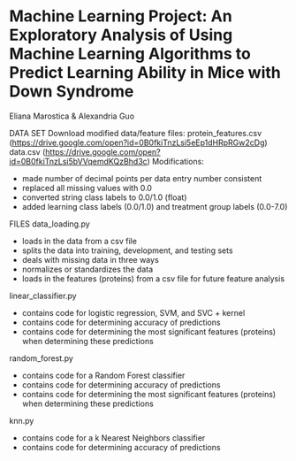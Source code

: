 # Machine Learning Project: An Exploratory Analysis of Using Machine Learning Algorithms to Predict Learning Ability in Mice with Down Syndrome

Eliana Marostica & Alexandria Guo

DATA SET
Download modified data/feature files:
  protein_features.csv (https://drive.google.com/open?id=0B0fkiTnzLsi5eEp1dHRpRGw2cDg)
  data.csv (https://drive.google.com/open?id=0B0fkiTnzLsi5bVVqemdKQzBhd3c)
Modifications:
  - made number of decimal points per data entry number consistent
  - replaced all missing values with 0.0
  - converted string class labels to 0.0/1.0 (float)
  - added learning class labels (0.0/1.0) and treatment group labels (0.0-7.0)

FILES
data_loading.py
  - loads in the data from a csv file
  - splits the data into training, development, and testing sets
  - deals with missing data in three ways
  - normalizes or standardizes the data
  - loads in the features (proteins) from a csv file for future feature analysis

linear_classifier.py
  - contains code for logistic regression, SVM, and SVC + kernel
  - contains code for determining accuracy of predictions
  - contains code for determining the most significant features (proteins) when determining these predictions

random_forest.py
  - contains code for a Random Forest classifier
  - contains code for determining accuracy of predictions
  - contains code for determining the most significant features (proteins) when determining these predictions

knn.py
  - contains code for a k Nearest Neighbors classifier
  - contains code for determining accuracy of predictions
